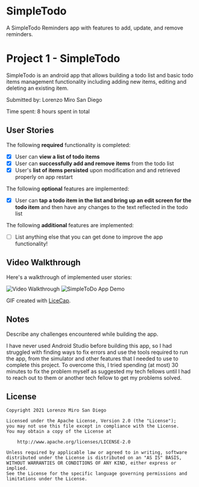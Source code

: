 # SimpleTodo
A SimpleTodo Reminders app with features to add, update, and remove reminders.

# Project 1 - SimpleTodo

SimpleTodo is an android app that allows building a todo list and basic todo items management functionality including adding new items, editing and deleting an existing item.

Submitted by: Lorenzo Miro San Diego

Time spent: 8 hours spent in total

## User Stories

The following **required** functionality is completed:

* [X] User can **view a list of todo items**
* [X] User can **successfully add and remove items** from the todo list
* [X] User's **list of items persisted** upon modification and and retrieved properly on app restart

The following **optional** features are implemented:

* [X] User can **tap a todo item in the list and bring up an edit screen for the todo item** and then have any changes to the text reflected in the todo list

The following **additional** features are implemented:

* [ ] List anything else that you can get done to improve the app functionality!

## Video Walkthrough

Here's a walkthrough of implemented user stories:

<img src='http://i.imgur.com/link/to/your/gif/file.gif' title='Video Walkthrough' width='' alt='Video Walkthrough' /> ![SimpleToDo App Demo](https://user-images.githubusercontent.com/46176613/130685469-9e674323-025d-4cce-8dcb-f4b2ab0f42e4.gif)

GIF created with [LiceCap](http://www.cockos.com/licecap/).

## Notes

Describe any challenges encountered while building the app.

I have never used Android Studio before building this app, so I had struggled with finding ways to fix errors and use the tools required to run the app, from the simulator and other features that I needed to use to complete this project. To overcome this, I tried spending (at most) 30 minutes to fix the problem myself as suggested my tech fellows until I had to reach out to them or another tech fellow to get my problems solved.

## License

    Copyright 2021 Lorenzo Miro San Diego

    Licensed under the Apache License, Version 2.0 (the "License");
    you may not use this file except in compliance with the License.
    You may obtain a copy of the License at

        http://www.apache.org/licenses/LICENSE-2.0

    Unless required by applicable law or agreed to in writing, software
    distributed under the License is distributed on an "AS IS" BASIS,
    WITHOUT WARRANTIES OR CONDITIONS OF ANY KIND, either express or implied.
    See the License for the specific language governing permissions and
    limitations under the License.
